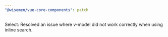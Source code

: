 ```yaml
---
"@wisemen/vue-core-components": patch
---
```


Select: Resolved an issue where v-model did not work correctly when using inline search.
